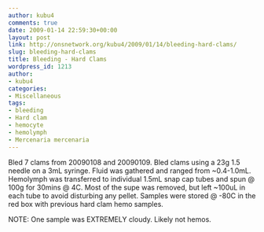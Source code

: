 ```yaml
---
author: kubu4
comments: true
date: 2009-01-14 22:59:30+00:00
layout: post
link: http://onsnetwork.org/kubu4/2009/01/14/bleeding-hard-clams/
slug: bleeding-hard-clams
title: Bleeding - Hard Clams
wordpress_id: 1213
author:
- kubu4
categories:
- Miscellaneous
tags:
- bleeding
- Hard clam
- hemocyte
- hemolymph
- Mercenaria mercenaria
---
```


Bled 7 clams from 20090108 and 20090109. Bled clams using a 23g 1.5 needle on a 3mL syringe. Fluid was gathered and ranged from ~0.4-1.0mL. Hemolymph was transferred to individual 1.5mL snap cap tubes and spun @ 100g for 30mins @ 4C. Most of the supe was removed, but left ~100uL in each tube to avoid disturbing any pellet. Samples were stored @ -80C in the red box with previous hard clam hemo samples.

NOTE: One sample was EXTREMELY cloudy. Likely not hemos.
